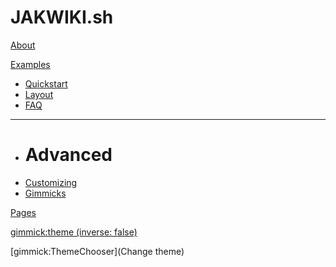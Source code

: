 # JAKWIKI.sh

[About](readme.md)

[Examples]()

  * [Quickstart](quickstart.md)
  * [Layout](layout.md)
  * [FAQ](faq.md)
  - - - -
  * # Advanced
  * [Customizing](customizing.md)
  * [Gimmicks](gimmicks.md)


[Pages](todo.md)

[gimmick:theme (inverse: false)](simplex)

[gimmick:ThemeChooser](Change theme)